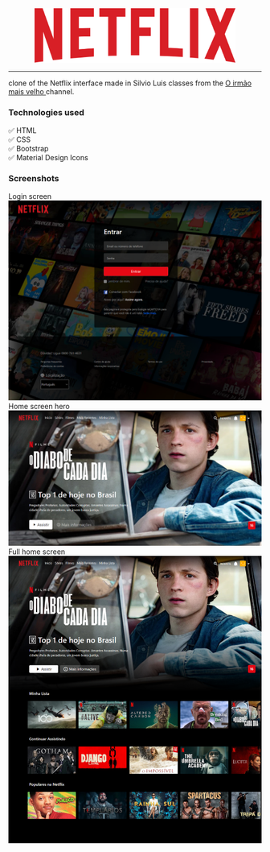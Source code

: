 <div align="center">
    <img src="./assets/images/logo.png" width="400px"><hr>
</div>
clone of the Netflix interface made in Silvio Luis classes from the <a href="https://www.youtube.com/channel/UC5cfBZHUQpcMvBJDBaX8-jg"> O irmão mais velho </a> channel.

### Technologies used

:white_check_mark: HTML <br>
:white_check_mark: CSS <br>
:white_check_mark: Bootstrap <br>
:white_check_mark: Material Design Icons

### Screenshots

<div>
    Login screen
    <img src="./assets/screenshots/login.png">
    Home screen hero
    <img src="./assets/screenshots/home-screen.png">
    Full home screen
    <img src="./assets/screenshots/full-home.png">
</div>
